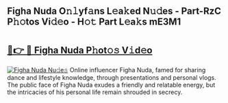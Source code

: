 ## Figha Nuda O𝚗𝚕yf𝚊ns L𝚎a𝚔ed N𝚞𝚍es - Part-RzC P𝚑𝚘tos Vi𝚍𝚎o - H𝚘𝚝 Part L𝚎a𝚔s mE3M1

# <h2><a href="http://kff0nhk.oniu.top/?m=Figha+Nuda">🔗👉 🔴 Figha Nuda P𝚑ot𝚘𝚜 V𝚒d𝚎o</a></h2>

[![Figha Nuda Nu𝚍e𝚜](https://i.imgur.com/0qMVB7G.gif)](http://kff0nhk.oniu.top/?m=Figha+Nuda)
Online influencer Figha Nuda, famed for sharing dance and lifestyle knowledge, through presentations and personal vlogs. The public face of Figha Nuda exudes a friendly and relatable energy, but the intricacies of his personal life remain shrouded in secrecy.  

